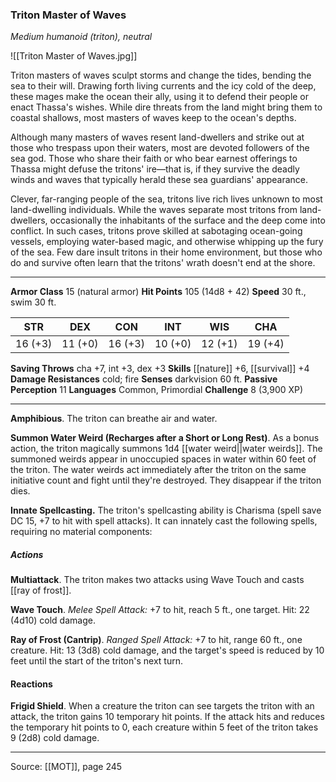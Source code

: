 ### Triton Master of Waves
_Medium humanoid (triton), neutral_

![[Triton Master of Waves.jpg]]

Triton masters of waves sculpt storms and change the tides, bending the sea to their will. Drawing forth living currents and the icy cold of the deep, these mages make the ocean their ally, using it to defend their people or enact Thassa's wishes. While dire threats from the land might bring them to coastal shallows, most masters of waves keep to the ocean's depths.

Although many masters of waves resent land-dwellers and strike out at those who trespass upon their waters, most are devoted followers of the sea god. Those who share their faith or who bear earnest offerings to Thassa might defuse the tritons' ire—that is, if they survive the deadly winds and waves that typically herald these sea guardians' appearance.

Clever, far-ranging people of the sea, tritons live rich lives unknown to most land-dwelling individuals. While the waves separate most tritons from land-dwellers, occasionally the inhabitants of the surface and the deep come into conflict. In such cases, tritons prove skilled at sabotaging ocean-going vessels, employing water-based magic, and otherwise whipping up the fury of the sea. Few dare insult tritons in their home environment, but those who do and survive often learn that the tritons' wrath doesn't end at the shore.




---

**Armor Class** 15 (natural armor)
**Hit Points** 105 (14d8 + 42)
**Speed** 30 ft., swim 30 ft.

| STR     | DEX     | CON     | INT     | WIS     | CHA     |
|---------|---------|---------|---------|---------|---------|
| 16 (+3) | 11 (+0) | 16 (+3) | 10 (+0) | 12 (+1) | 19 (+4) |

**Saving Throws** cha +7, int +3, dex +3
**Skills** [[nature]] +6, [[survival]] +4
**Damage Resistances** cold; fire
**Senses** darkvision 60 ft.
**Passive Perception** 11
**Languages** Common, Primordial
**Challenge** 8 (3,900 XP)

---

**Amphibious**. The triton can breathe air and water.

**Summon Water Weird (Recharges after a Short or Long Rest)**. As a bonus action, the triton magically summons 1d4 [[water weird||water weirds]]. The summoned weirds appear in unoccupied spaces in water within 60 feet of the triton. The water weirds act immediately after the triton on the same initiative count and fight until they're destroyed. They disappear if the triton dies.

**Innate Spellcasting.** The triton's spellcasting ability is Charisma (spell save DC 15, +7 to hit with spell attacks). It can innately cast the following spells, requiring no material components:

##### Actions
**Multiattack**. The triton makes two attacks using Wave Touch and casts [[ray of frost]].

**Wave Touch**. _Melee Spell Attack:_ +7 to hit, reach 5 ft., one target. Hit: 22 (4d10) cold damage.

**Ray of Frost (Cantrip)**. _Ranged Spell Attack:_ +7 to hit, range 60 ft., one creature. Hit: 13 (3d8) cold damage, and the target's speed is reduced by 10 feet until the start of the triton's next turn.

#### Reactions
**Frigid Shield**. When a creature the triton can see targets the triton with an attack, the triton gains 10 temporary hit points. If the attack hits and reduces the temporary hit points to 0, each creature within 5 feet of the triton takes 9 (2d8) cold damage.


---

Source: [[MOT]], page 245